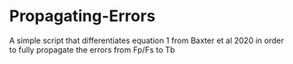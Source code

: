 # Propagating-Errors

A simple script that differentiates equation 1 from Baxter et al 2020 in order to fully propagate the errors from Fp/Fs to Tb 
